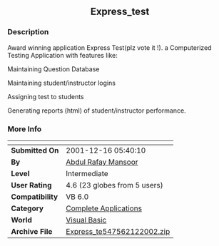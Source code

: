 ﻿<div align="center">

## Express\_test


</div>

### Description

Award winning application Express Test(plz vote it !). a Computerized Testing Application with features like:

Maintaining Question Database

Maintaining student/instructor logins

Assigning test to students

Generating reports (html) of student/instructor performance.
 
### More Info
 


<span>             |<span>
---                |---
**Submitted On**   |2001-12-16 05:40:10
**By**             |[Abdul Rafay Mansoor](https://github.com/Planet-Source-Code/PSCIndex/blob/master/ByAuthor/abdul-rafay-mansoor.md)
**Level**          |Intermediate
**User Rating**    |4.6 (23 globes from 5 users)
**Compatibility**  |VB 6\.0
**Category**       |[Complete Applications](https://github.com/Planet-Source-Code/PSCIndex/blob/master/ByCategory/complete-applications__1-27.md)
**World**          |[Visual Basic](https://github.com/Planet-Source-Code/PSCIndex/blob/master/ByWorld/visual-basic.md)
**Archive File**   |[Express\_te547562122002\.zip](https://github.com/Planet-Source-Code/abdul-rafay-mansoor-express-test__1-31726/archive/master.zip)









